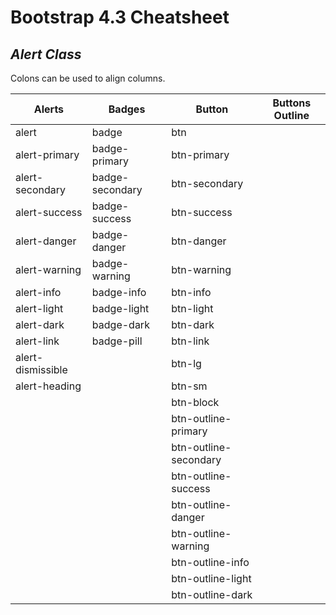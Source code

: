 <!-- comment -->



# Bootstrap 4.3 Cheatsheet


## *Alert Class*

Colons can be used to align columns.

| Alerts        | Badges          | Button | Buttons Outline |
| ------------- |-------------| ------| ----------------------------|
| alert  | badge         | btn
| alert-primary   | badge-primary|btn-primary             
| alert-secondary  | badge-secondary|btn-secondary
| alert-success   | badge-success|btn-success
| alert-danger  | badge-danger|btn-danger
| alert-warning  | badge-warning|btn-warning
| alert-info  | badge-info|btn-info
| alert-light  | badge-light|btn-light
| alert-dark  | badge-dark|btn-dark
| alert-link    | badge-pill|btn-link      
| alert-dismissible   | |btn-lg 
| alert-heading   ||btn-sm
||| btn-block
||| btn-outline-primary
||| btn-outline-secondary
||| btn-outline-success
||| btn-outline-danger
||| btn-outline-warning
||| btn-outline-info
||| btn-outline-light
||| btn-outline-dark

<!--
```css

.alert

.alert-primary

.alert-secondary

.alert-success

.alert-warning

.alert-danger

.alert-dark

.alert-info

.alert-light

.alert-link

.alert-dismissible

.alert-heading

.close

```

-->